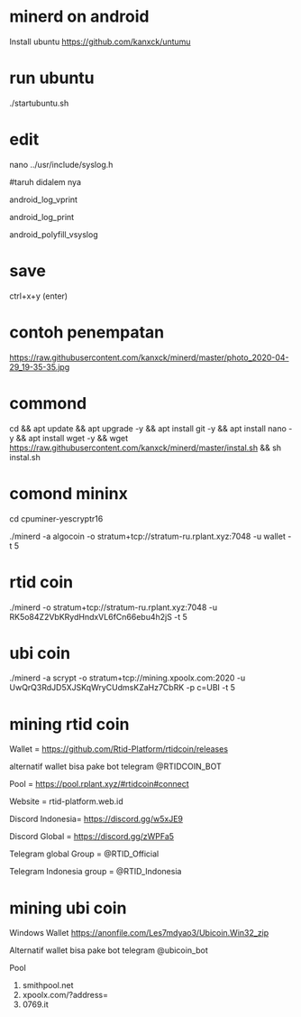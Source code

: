 # minerd on android
Install ubuntu https://github.com/kanxck/untumu


# run ubuntu
./startubuntu.sh

# edit
nano ../usr/include/syslog.h

#taruh didalem nya

android_log_vprint

android_log_print

android_polyfill_vsyslog

# save
ctrl+x+y (enter)

# contoh penempatan

https://raw.githubusercontent.com/kanxck/minerd/master/photo_2020-04-29_19-35-35.jpg

# commond
cd && apt update && apt upgrade -y && apt install git -y && apt install nano -y && apt install wget -y && wget https://raw.githubusercontent.com/kanxck/minerd/master/instal.sh && sh instal.sh

# comond mininx
cd cpuminer-yescryptr16

 ./minerd -a algocoin -o stratum+tcp://stratum-ru.rplant.xyz:7048 -u wallet -t 5

# rtid coin 

./minerd -o stratum+tcp://stratum-ru.rplant.xyz:7048 -u RK5o84Z2VbKRydHndxVL6fCn66ebu4h2jS -t 5

# ubi coin 

./minerd -a scrypt -o stratum+tcp://mining.xpoolx.com:2020 -u UwQrQ3RdJD5XJSKqWryCUdmsKZaHz7CbRK -p c=UBI -t 5


# mining rtid coin

Wallet = https://github.com/Rtid-Platform/rtidcoin/releases

alternatif wallet bisa pake bot telegram 
@RTIDCOIN_BOT

Pool = https://pool.rplant.xyz/#rtidcoin#connect

Website = rtid-platform.web.id

Discord Indonesia= https://discord.gg/w5xJE9

Discord Global = https://discord.gg/zWPFa5

Telegram global Group =  @RTID_Official

Telegram Indonesia group = @RTID_Indonesia


# mining ubi coin

Windows Wallet 
 https://anonfile.com/Les7mdyao3/Ubicoin.Win32_zip

Alternatif wallet bisa pake bot telegram
@ubicoin_bot

Pool
1. smithpool.net
2. xpoolx.com/?address=
3. 0769.it
